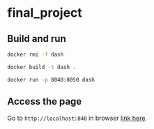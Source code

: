 # final_project
## Build and run

```sh
docker rmi -f dash 

docker build -t dash .

docker run -p 8040:8050 dash
```
## Access the page

Go to `http://localhost:840`  in browser [link here](http://localhost:8040).
